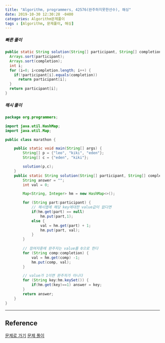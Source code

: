 ```yaml
---
title: "Algorithm, programmers, 42576(완주하지못한선수), 해싱"
date: 2019-10-30 12:30:28 -0400
categories: Algorithm문제풀이
tags : [Algorithm, 문제풀이, 해싱]
---
```

##### 빠른 풀이
```java
public static String solution(String[] participant, String[] completion) {
  Arrays.sort(participant);
  Arrays.sort(completion);
  int i;
  for (i=0; i<completion.length; i++) {
    if(!participant[i].equals(completion))
      return participant[i];
  }
  return participant[i];
}
```

##### 해시 풀이
```java
package org.programmers;

import java.util.HashMap;
import java.util.Map;

public class marathon {

	public static void main(String[] args) {
		String[] p = {"leo", "kiki", "eden"};
		String[] c = {"eden", "kiki"};

		solution(p,c);
	}
    public static String solution(String[] participant, String[] completion) {
        String answer = "";
        int val = 0;

        Map<String, Integer> hm = new HashMap<>();

        for (String part:participant) {
        	// 해시맵에 해당 key에대한 value값이 없다면
        	if(hm.get(part) == null)
        		hm.put(part,1);
        	else {
        		val = hm.get(part) + 1;
        		hm.put(part, val);
        	}
        }
        
        // 참여자중에 완주자는 value를 0으로 한다
        for (String comp:completion) {
        	val = hm.get(comp) -1;
        	hm.put(comp, val);
        }

        // value가 1이면 완주자가 아니다
        for (String key:hm.keySet()) {
        	if(hm.get(key)==1) answer = key;
        }
        return answer;
    }
}
```
---
## Reference
[문제로 가기](https://www.welcomekakao.com/learn/courses/30/lessons/42576)
[문제 풀이](https://dreamhollic.tistory.com/entry/%EC%95%8C%EA%B3%A0%EB%A6%AC%EC%A6%98-%EB%AC%B8%EC%A0%9C-%ED%92%80%EC%9D%B45-%EC%99%84%EC%A3%BC%ED%95%98%EC%A7%80-%EB%AA%BB%ED%95%9C-%EC%84%A0%EC%88%98-JAVA)
